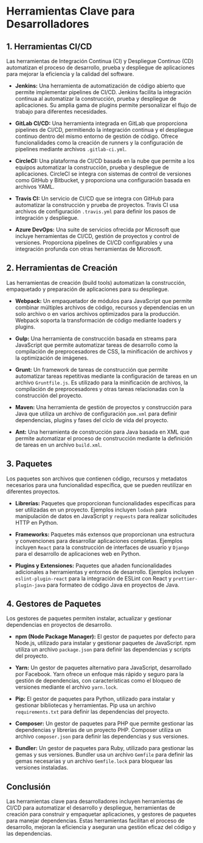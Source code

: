 # Herramientas Clave para Desarrolladores

## 1. Herramientas CI/CD

Las herramientas de Integración Continua (CI) y Despliegue Continuo (CD) automatizan el proceso de desarrollo, prueba y despliegue de aplicaciones para mejorar la eficiencia y la calidad del software.

- **Jenkins:** Una herramienta de automatización de código abierto que permite implementar pipelines de CI/CD. Jenkins facilita la integración continua al automatizar la construcción, prueba y despliegue de aplicaciones. Su amplia gama de plugins permite personalizar el flujo de trabajo para diferentes necesidades.

- **GitLab CI/CD:** Una herramienta integrada en GitLab que proporciona pipelines de CI/CD, permitiendo la integración continua y el despliegue continuo dentro del mismo entorno de gestión de código. Ofrece funcionalidades como la creación de runners y la configuración de pipelines mediante archivos `.gitlab-ci.yml`.

- **CircleCI:** Una plataforma de CI/CD basada en la nube que permite a los equipos automatizar la construcción, prueba y despliegue de aplicaciones. CircleCI se integra con sistemas de control de versiones como GitHub y Bitbucket, y proporciona una configuración basada en archivos YAML.

- **Travis CI:** Un servicio de CI/CD que se integra con GitHub para automatizar la construcción y prueba de proyectos. Travis CI usa archivos de configuración `.travis.yml` para definir los pasos de integración y despliegue.

- **Azure DevOps:** Una suite de servicios ofrecida por Microsoft que incluye herramientas de CI/CD, gestión de proyectos y control de versiones. Proporciona pipelines de CI/CD configurables y una integración profunda con otras herramientas de Microsoft.

## 2. Herramientas de Creación

Las herramientas de creación (build tools) automatizan la construcción, empaquetado y preparación de aplicaciones para su despliegue.

- **Webpack:** Un empaquetador de módulos para JavaScript que permite combinar múltiples archivos de código, recursos y dependencias en un solo archivo o en varios archivos optimizados para la producción. Webpack soporta la transformación de código mediante loaders y plugins.

- **Gulp:** Una herramienta de construcción basada en streams para JavaScript que permite automatizar tareas de desarrollo como la compilación de preprocesadores de CSS, la minificación de archivos y la optimización de imágenes.

- **Grunt:** Un framework de tareas de construcción que permite automatizar tareas repetitivas mediante la configuración de tareas en un archivo `Gruntfile.js`. Es utilizado para la minificación de archivos, la compilación de preprocesadores y otras tareas relacionadas con la construcción del proyecto.

- **Maven:** Una herramienta de gestión de proyectos y construcción para Java que utiliza un archivo de configuración `pom.xml` para definir dependencias, plugins y fases del ciclo de vida del proyecto.

- **Ant:** Una herramienta de construcción para Java basada en XML que permite automatizar el proceso de construcción mediante la definición de tareas en un archivo `build.xml`.

## 3. Paquetes

Los paquetes son archivos que contienen código, recursos y metadatos necesarios para una funcionalidad específica, que se pueden reutilizar en diferentes proyectos.

- **Librerías:** Paquetes que proporcionan funcionalidades específicas para ser utilizadas en un proyecto. Ejemplos incluyen `lodash` para manipulación de datos en JavaScript y `requests` para realizar solicitudes HTTP en Python.

- **Frameworks:** Paquetes más extensos que proporcionan una estructura y convenciones para desarrollar aplicaciones completas. Ejemplos incluyen `React` para la construcción de interfaces de usuario y `Django` para el desarrollo de aplicaciones web en Python.

- **Plugins y Extensiones:** Paquetes que añaden funcionalidades adicionales a herramientas y entornos de desarrollo. Ejemplos incluyen `eslint-plugin-react` para la integración de ESLint con React y `prettier-plugin-java` para formateo de código Java en proyectos de Java.

## 4. Gestores de Paquetes

Los gestores de paquetes permiten instalar, actualizar y gestionar dependencias en proyectos de desarrollo.

- **npm (Node Package Manager):** El gestor de paquetes por defecto para Node.js, utilizado para instalar y gestionar paquetes de JavaScript. npm utiliza un archivo `package.json` para definir las dependencias y scripts del proyecto.

- **Yarn:** Un gestor de paquetes alternativo para JavaScript, desarrollado por Facebook. Yarn ofrece un enfoque más rápido y seguro para la gestión de dependencias, con características como el bloqueo de versiones mediante el archivo `yarn.lock`.

- **Pip:** El gestor de paquetes para Python, utilizado para instalar y gestionar bibliotecas y herramientas. Pip usa un archivo `requirements.txt` para definir las dependencias del proyecto.

- **Composer:** Un gestor de paquetes para PHP que permite gestionar las dependencias y librerías de un proyecto PHP. Composer utiliza un archivo `composer.json` para definir las dependencias y sus versiones.

- **Bundler:** Un gestor de paquetes para Ruby, utilizado para gestionar las gemas y sus versiones. Bundler usa un archivo `Gemfile` para definir las gemas necesarias y un archivo `Gemfile.lock` para bloquear las versiones instaladas.

## Conclusión

Las herramientas clave para desarrolladores incluyen herramientas de CI/CD para automatizar el desarrollo y despliegue, herramientas de creación para construir y empaquetar aplicaciones, y gestores de paquetes para manejar dependencias. Estas herramientas facilitan el proceso de desarrollo, mejoran la eficiencia y aseguran una gestión eficaz del código y las dependencias.

